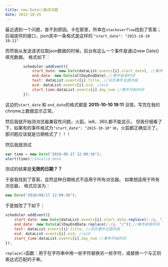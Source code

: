 ```yaml
---
title: new Date()格式问题
date: 2015-10-25
---
```


最近遇到一个问题，查不到原因。卡在那里，所幸在`stackoverflow`找到了答案；
后端提供的接口，json其中一条格式是这样的 `"start_date": "2015-10-10 19:11"`

而然我从发送请求拉取json数据的时候，前台有这么一个事件是通过new Date()填充数据。
格式如下：
```js
        scheduler.addEvent({
            start_date: new Date(dataList.events[i].start_date), //事件开始时间
            end_date: new Date(allDayEndDate),//事件结束时间
            text: dataList.events[i].title, //日历事件主题内容
            eid: dataList.events[i].eid, //eid
            start_time:dataList.events[i].day_num //事件开始时间
        });
```
这边的`start_date` 和 `end_date`的格式都是 **2015-10-10 19:11**
没错，写完在我的chrome上数据显示正常。
<!-- more -->
然后我就开始测浏览器兼容性问题，火狐，ie8，360,都不能显示。
但我仔细看了下，如果有的事件格式为`"start_date": "2015-10-10"` ie，火狐都正确显示了。
那问题应该就是日期格式了！！！

然后我就测试
```js
var time = new Date("2010-08-17 12:09:36");
alert(time)//Invalid date
```
测试的结果是**无效的日期？？**

于是我找到了答案，显然这种日期格式不适用于所有浏览器。
如果想适用于所有浏览器，
格式应该为：
```javascript
new Date("2010/08/17 12:09:36");
```

于是就改了下如下：
```js
scheduler.addEvent({
    start_date: new Date(dataList.events[i].start_date.replace(/-/g, "/")), //事件开始时间
    end_date: new Date(allDayEndDate.replace(/-/g, "/")),//事件结束时间
    text: dataList.events[i].title, //日历事件主题内容
    eid: dataList.events[i].eid, //eid
    start_time:dataList.events[i].day_num //事件开始时间
});
```
`replace()`函数：用于在字符串中用一些字符替换另一些字符，或替换一个与正则表达式匹配的子串。
